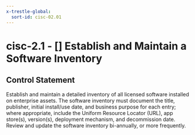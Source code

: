 ```yaml
---
x-trestle-global:
  sort-id: cisc-02.01
---
```


# cisc-2.1 - \[\] Establish and Maintain a Software Inventory

## Control Statement

Establish and maintain a detailed inventory of all licensed software installed on enterprise assets. The software inventory must document the title, publisher, initial install/use date, and business purpose for each entry; where appropriate, include the Uniform Resource Locator (URL), app store(s), version(s), deployment mechanism, and decommission date. Review and update the software inventory bi-annually, or more frequently.
